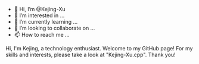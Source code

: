 - 👋 Hi, I’m @Kejing-Xu
- 👀 I’m interested in ...
- 🌱 I’m currently learning ...
- 💞️ I’m looking to collaborate on ...
- 📫 How to reach me ...

<!---
Kejing-Xu/Kejing-Xu is a ✨ special ✨ repository because its `README.md` (this file) appears on your GitHub profile.
You can click the Preview link to take a look at your changes.
--->
Hi, I'm Kejing, a technology enthusiast. Welcome to my GitHub page! For my skills and interests, please take a look at "Kejing-Xu.cpp". Thank you!
